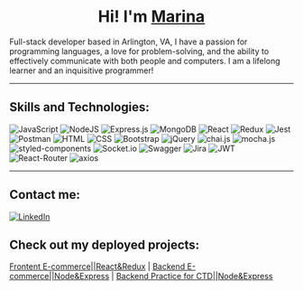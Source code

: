 <h1 align="center">Hi! I'm <a href="https://portfolio-2021-2023.netlify.app" target="_blank">Marina</a></h1>

Full-stack developer based in Arlington, VA, I have a passion for programming languages, a love for problem-solving, and the ability to effectively communicate with both people and computers. I am a lifelong learner and an inquisitive programmer!

<!--- 🌱  I’m currently learning AWS and Node.
- ⚡  Fun fact:  I have lived in 11 countries and dream of going to the Arctic on an icebreaker. 🌊❄️🐧.  --->
<hr>

## Skills and Technologies:
<p>
  <img alt="JavaScript" src="https://img.shields.io/badge/JavaScript-F7DF1E?logo=javascript&logoColor=white&style=flat" />
  <img alt="NodeJS" src="https://img.shields.io/badge/node.js-6DA55F?logo=node.js&logoColor=white" />
  <img alt="Express.js" src="https://img.shields.io/badge/express.js-%23404d59.svg?logo=express&logoColor=%2361DAFB" />
  <img alt="MongoDB" src="https://img.shields.io/badge/MongoDB-%234ea94b.svg?logo=mongodb&logoColor=white" />
  <img alt="React" src="https://img.shields.io/badge/React-61DAFB?logo=react&logoColor=white&style=flat" />
  <img alt="Redux" src="https://img.shields.io/badge/Redux-593D88?logo=redux&logoColor=white" />
  <img alt="Jest" src="https://img.shields.io/badge/Jest-323330?logo=Jest&logoColor=white" />
  <img alt="Postman" src="https://img.shields.io/badge/Postman-FF6C37?logo=sqlite&logoColor=white&style=flat" />
  <img alt="HTML" src="https://img.shields.io/badge/HTML-E34F26?logo=html5&logoColor=white&style=flat" />
  <img alt="CSS" src="https://img.shields.io/badge/CSS-1572B6?logo=css3&logoColor=white&style=flat" />
  <img alt="Bootstrap" src="https://img.shields.io/badge/Bootstrap-7952B3?logo=bootstrap&logoColor=white&style=flat" />
  <img alt="jQuery" src="https://img.shields.io/badge/jquery-%230769AD.svg?logo=jquery&logoColor=white" />
  <img alt="chai.js" src="https://img.shields.io/badge/chai.js-323330?logo=chai&logoColor=red" />
  <img alt="mocha.js" src="https://img.shields.io/badge/mocha.js-323330?logo=mocha&logoColor=Brown" />
  <img alt="styled-components" src="https://img.shields.io/badge/styled--components-DB7093?logo=styled-components&logoColor=white" />
  <img alt="Socket.io" src="https://img.shields.io/badge/Socket.io-010101?logo=Socket.io&logoColor=white" />
  <img alt="Swagger" src="https://img.shields.io/badge/Swagger-85EA2D?logo=Swagger&logoColor=white" />
  <img alt="Jira" src="https://img.shields.io/badge/Jira-0052CC?logo=Jira&logoColor=white" />
  <img alt="JWT" src="https://img.shields.io/badge/json%20web%20tokens-323330?logo=json-web-tokens&logoColor=pink" />
  <img alt="React-Router" src="https://img.shields.io/badge/React_Router-CA4245?logo=react-router&logoColor=white" />
  <img alt="axios" src="https://img.shields.io/badge/axios-671ddf?logo=axios&logoColor=white" />

  <!---
  <img alt="Webpack" src="https://img.shields.io/badge/Webpack-8DD6F9?logo=Webpack&logoColor=white" />
  <img alt="Figma" src="https://img.shields.io/badge/Figma-F24E1E?logo=figma&logoColor=white" />
  <img alt="Render" src="https://img.shields.io/badge/Render-%46E3B7.svg?logo=render&logoColor=white" />
  <img alt="Netlify" src="https://img.shields.io/badge/Netlify-00C7B7?logo=netlify&logoColor=white" />
  <img alt="Glitch" src="https://img.shields.io/badge/Glitch-2800ff?logo=glitch&logoColor=white" />
  <img alt="Stripe" src="https://img.shields.io/badge/Stripe-626CD9?logo=Stripe&logoColor=white" />
  <img alt="Bash Scripting" src="https://img.shields.io/badge/Bash-4EAA25?logo=gnubash&logoColor=white&style=flat" />
  <img alt="npm" src="https://img.shields.io/badge/npm-CB3837?logo=npm&logoColor=white" />
  <img alt="GitHub-Actions" src="https://img.shields.io/badge/GitHub_Actions-2088FF?logo=github-actions&logoColor=white" />
  <img alt="GitKraken" src="https://img.shields.io/badge/GitKraken-179287?logo=GitKraken&logoColor=white" />
  <img alt="Airflow" src="https://img.shields.io/badge/Airflow-017CEE?logo=Apache%20Airflow&logoColor=white" />
  <img alt="prettier" src="https://img.shields.io/badge/prettier-1A2C34?logo=prettier&logoColor=F7BA3E" />
  <img alt="eslint" src="https://img.shields.io/badge/eslint-3A33D1?logo=eslint&logoColor=white" />
  <img alt="VS Code" src="https://img.shields.io/badge/VSCode-0078D4?logo=visual%20studio%20code&logoColor=white" />
  <img alt="Wordpress" src="https://img.shields.io/badge/Wordpress-21759B?logo=wordpress&logoColor=white" />
  <img alt="GIT" src="https://img.shields.io/badge/GIT-E44C30?logo=git&logoColor=white" />
  <img alt="json" src="https://img.shields.io/badge/json-5E5C5C?logo=json&logoColor=white" />
  --->
</p>

<!--
[![Top Langs](https://github-readme-stats.vercel.app/api/top-langs/?username=mvstoyan&layout=compact&langs_count=10&theme=tokyonight&count_private=true&show_icons=true)](https://github.com/anuraghazra/github-readme-stats)    -->

   <hr>
   
## Contact me:
<a href="https://www.linkedin.com/in/marina-tilton-9172b0227/" target="_blank" rel="noopener">
    <img alt="LinkedIn" src="https://img.shields.io/badge/LinkedIn-%230077B5.svg?style=for-the-badge&logo=linkedin&logoColor=white" />
</a>

## Check out my deployed projects:
[Frontent E-commerce||React&Redux](https://silkland-store.netlify.app/) | 
[Backend E-commerce||Node&Express](https://e-commerce-silkland.onrender.com/) |
[Backend Practice for CTD||Node&Express](https://github.com/Code-the-Dream-School/dd-prac-team4-back)

